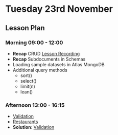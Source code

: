 # Tuesday 23rd November

## Lesson Plan

### Morning 09:00 - 12:00

+ **Recap** CRUD [Lesson Recording](https://us02web.zoom.us/rec/share/qY5nm9Mi3InNzQpG2Q2tE6DqB35gVsEGuq33-AzG0uFLrX9n6A0MqZuuBpCLhcFv.RQtLRpwnhIAUp1P9?startTime=1637656965000)
+ **Recap** Subdocuments in Schemas
+ Loading sample datasets in Atlas MongoDB
+ Additional query methods
  + sort()
  + select()
  + limit(n)
  + lean()

### Afternoon 13:00 - 16:15

+ [Validation](https://github.com/FrancoSpeziali/db-validation)
+ [Restaurants](https://github.com/FrancoSpeziali/db-restaurants)
+ **Solution**: [Validation](https://github.com/FrancoSpeziali/db-validation)
